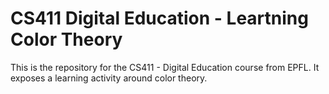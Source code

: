 # CS411 Digital Education - Leartning Color Theory

This is the repository for the CS411 - Digital Education course from EPFL. It exposes a learning activity around color theory.
